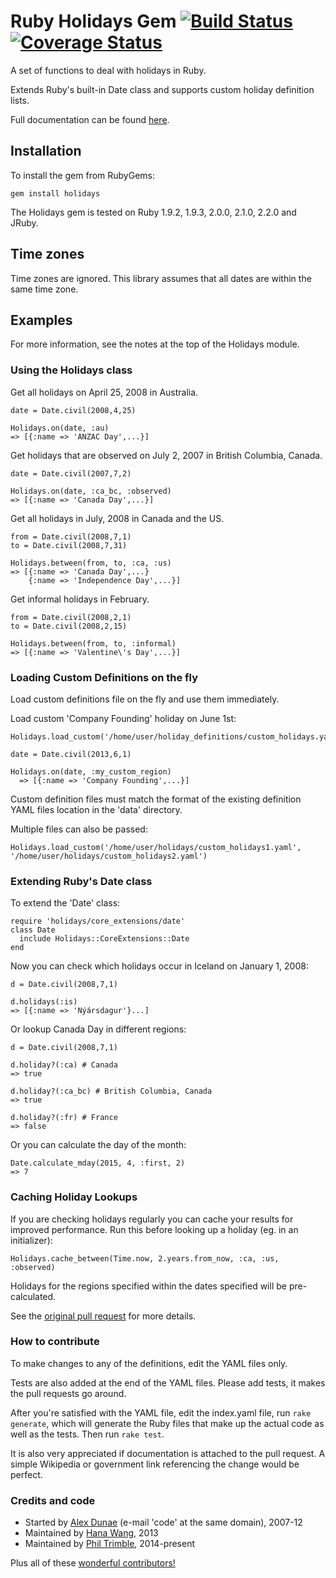 # Ruby Holidays Gem [![Build Status](https://travis-ci.org/holidays/holidays.svg?branch=master)](https://travis-ci.org/holidays/holidays) [![Coverage Status](https://coveralls.io/repos/holidays/holidays/badge.svg)](https://coveralls.io/r/holidays/holidays)

A set of functions to deal with holidays in Ruby.

Extends Ruby's built-in Date class and supports custom holiday definition lists.

Full documentation can be found [here](http://www.rubydoc.info/github/alexdunae/holidays/master/frames).

## Installation

To install the gem from RubyGems:

    gem install holidays

The Holidays gem is tested on Ruby 1.9.2, 1.9.3, 2.0.0, 2.1.0, 2.2.0 and JRuby.

## Time zones

Time zones are ignored.  This library assumes that all dates are within the same time zone.

## Examples

For more information, see the notes at the top of the Holidays module.

### Using the Holidays class

Get all holidays on April 25, 2008 in Australia.

    date = Date.civil(2008,4,25)

    Holidays.on(date, :au)
    => [{:name => 'ANZAC Day',...}]

Get holidays that are observed on July 2, 2007 in British Columbia, Canada.

    date = Date.civil(2007,7,2)

    Holidays.on(date, :ca_bc, :observed)
    => [{:name => 'Canada Day',...}]

Get all holidays in July, 2008 in Canada and the US.

    from = Date.civil(2008,7,1)
    to = Date.civil(2008,7,31)

    Holidays.between(from, to, :ca, :us)
    => [{:name => 'Canada Day',...}
        {:name => 'Independence Day',...}]

Get informal holidays in February.

    from = Date.civil(2008,2,1)
    to = Date.civil(2008,2,15)

    Holidays.between(from, to, :informal)
    => [{:name => 'Valentine\'s Day',...}]

### Loading Custom Definitions on the fly

Load custom definitions file on the fly and use them immediately.

Load custom 'Company Founding' holiday on June 1st:

    Holidays.load_custom('/home/user/holiday_definitions/custom_holidays.yaml')

    date = Date.civil(2013,6,1)

    Holidays.on(date, :my_custom_region)
      => [{:name => 'Company Founding',...}]

Custom definition files must match the format of the existing definition YAML files location in the 'data' directory.

Multiple files can also be passed:

    Holidays.load_custom('/home/user/holidays/custom_holidays1.yaml', '/home/user/holidays/custom_holidays2.yaml')

### Extending Ruby's Date class

To extend the 'Date' class:

    require 'holidays/core_extensions/date'
    class Date
      include Holidays::CoreExtensions::Date
    end

Now you can check which holidays occur in Iceland on January 1, 2008:

    d = Date.civil(2008,7,1)

    d.holidays(:is)
    => [{:name => 'Nýársdagur'}...]

Or lookup Canada Day in different regions:

    d = Date.civil(2008,7,1)

    d.holiday?(:ca) # Canada
    => true

    d.holiday?(:ca_bc) # British Columbia, Canada
    => true

    d.holiday?(:fr) # France
    => false

Or you can calculate the day of the month:

    Date.calculate_mday(2015, 4, :first, 2)
    => 7

### Caching Holiday Lookups

If you are checking holidays regularly you can cache your results for improved performance. Run this before looking up a holiday (eg. in an initializer):

    Holidays.cache_between(Time.now, 2.years.from_now, :ca, :us, :observed)

Holidays for the regions specified within the dates specified will be pre-calculated.

See the [original pull request](https://github.com/alexdunae/holidays/pull/36) for more details.

### How to contribute

To make changes to any of the definitions, edit the YAML files only.

Tests are also added at the end of the YAML files. Please add tests, it makes the pull requests go around.

After you're satisfied with the YAML file, edit the index.yaml file, run `rake generate`, which will generate the Ruby files that make up the actual code as well as the tests.  Then run `rake test`.

It is also very appreciated if documentation is attached to the pull request.  A simple Wikipedia or government link referencing the change would be perfect.

### Credits and code

* Started by [Alex Dunae](http://dunae.ca) (e-mail 'code' at the same domain), 2007-12
* Maintained by [Hana Wang](https://github.com/hahahana), 2013
* Maintained by [Phil Trimble](https://github.com/ptrimble), 2014-present

Plus all of these [wonderful contributors!](https://github.com/alexdunae/holidays/contributors)
